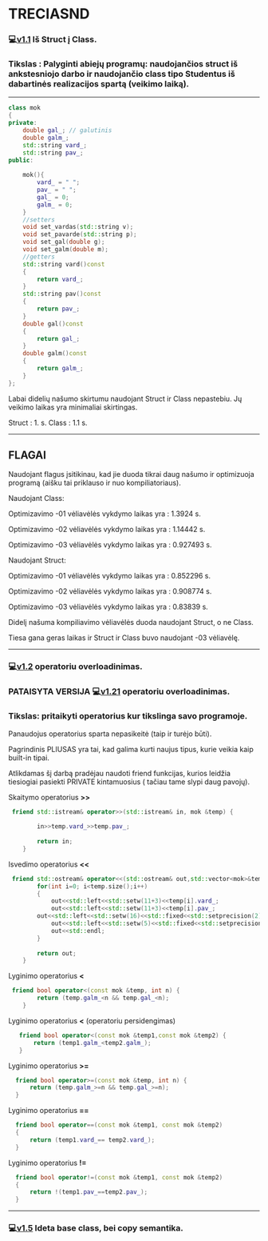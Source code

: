 # TRECIASND
### :computer:[v1.1](https://github.com/odiraitis/TRECIASND/releases/tag/v1.1) Iš Struct į Class.

### Tikslas : Palyginti abiejų programų: naudojančios struct iš ankstesniojo darbo ir naudojančio class tipo Studentus iš dabartinės realizacijos spartą (veikimo laiką).
-------------------------------------------------------------------------------

```c++
class mok
{
private:
    double gal_; // galutinis
    double galm_;
    std::string vard_;
    std::string pav_;
public:
   
    mok(){
        vard_ = " ";
        pav_ = " ";
        gal_ = 0;
        galm_ = 0;
    }
    //setters
    void set_vardas(std::string v);
    void set_pavarde(std::string p);
    void set_gal(double g);
    void set_galm(double m);
    //getters
    std::string vard()const
    {
        return vard_;
    }
    std::string pav()const
    {
        return pav_;
    }
    double gal()const
    {
        return gal_;
    }
    double galm()const
    {
        return galm_;
    }
};
```
Labai didelių našumo skirtumu naudojant Struct ir Class nepastebiu. Jų veikimo laikas yra minimaliai skirtingas.

Struct : 1. s. 
Class : 1.1 s.

-------------------------------------------------------------------------------

## FLAGAI

Naudojant flagus įsitikinau, kad jie duoda tikrai daug našumo ir optimizuoja programą (aišku tai priklauso ir nuo kompiliatoriaus).



Naudojant Class:

Optimizavimo -01 vėliavėlės vykdymo laikas yra : 1.3924 s.

Optimizavimo -02 vėliavėlės vykdymo laikas yra : 1.14442 s.

Optimizavimo -03 vėliavėlės vykdymo laikas yra : 0.927493 s.

Naudojant Struct:

Optimizavimo -01 vėliavėlės vykdymo laikas yra : 0.852296 s.

Optimizavimo -02 vėliavėlės vykdymo laikas yra : 0.908774 s.

Optimizavimo -03 vėliavėlės vykdymo laikas yra : 0.83839 s.

Didelį našuma kompiliavimo vėliavėlės duoda naudojant Struct, o ne Class.

Tiesa gana geras laikas ir Struct ir Class buvo naudojant -03 vėliavėlę.

--------------------------------------------------------------

### :computer:[v1.2](https://github.com/odiraitis/TRECIASND/releases/tag/v1.2) operatoriu overloadinimas.
 ### PATAISYTA VERSIJA :computer:[v1.21](https://github.com/odiraitis/TRECIASND/releases/tag/v1.21) operatoriu overloadinimas.
 
### Tikslas: pritaikyti operatorius kur tikslinga savo programoje.

Panaudojus operatorius sparta nepasikeitė (taip ir turėjo būti). 

Pagrindinis PLIUSAS yra tai, kad galima kurti naujus tipus, kurie veikia kaip built-in tipai.

Atlikdamas šį darbą pradėjau naudoti friend funkcijas, kurios leidžia tiesiogiai pasiekti PRIVATE kintamuosius ( tačiau tame slypi daug pavojų).

Skaitymo operatorius **>>**

```c++
 friend std::istream& operator>>(std::istream& in, mok &temp) {
    
        in>>temp.vard_>>temp.pav_;
        
        return in;
    }
```
Isvedimo operatorius **<<** 

```c++
 friend std::ostream& operator<<(std::ostream& out,std::vector<mok>&temp) {
        for(int i=0; i<temp.size();i++)
        {
            out<<std::left<<std::setw(11+3)<<temp[i].vard_;
            out<<std::left<<std::setw(11+3)<<temp[i].pav_;
        out<<std::left<<std::setw(16)<<std::fixed<<std::setprecision(2)<<temp[i].gal_;
            out<<std::left<<std::setw(5)<<std::fixed<<std::setprecision(2)<<temp[i].galm_;
            out<<std::endl;
        }
        
        return out;
    }
```
Lyginimo operatorius **<**
```c++
 friend bool operator<(const mok &temp, int n) {
        return (temp.galm_<n && temp.gal_<n);
    }
 ```   
Lyginimo operatorius **<** (operatoriu persidengimas)
 ```c++
    friend bool operator<(const mok &temp1,const mok &temp2) {
        return (temp1.galm_<temp2.galm_);
    }
 ```   
Lyginimo operatorius **>=**
  ```c++
    friend bool operator>=(const mok &temp, int n) {
        return (temp.galm_>=n && temp.gal_>=n);
    }
 ```   
Lyginimo operatorius **==**
  ```c++
    friend bool operator==(const mok &temp1, const mok &temp2)
    {
        return (temp1.vard_== temp2.vard_);
    }
  ``` 
 Lyginimo operatorius **!=**
  ```c++
    friend bool operator!=(const mok &temp1, const mok &temp2)
    {
        return !(temp1.pav_==temp2.pav_);
    }
  ```


 --------------------------------------------------------------
 
### :computer:[v1.5](https://github.com/odiraitis/TRECIASND/releases/tag/v1.2) Ideta base class, bei copy semantika.



